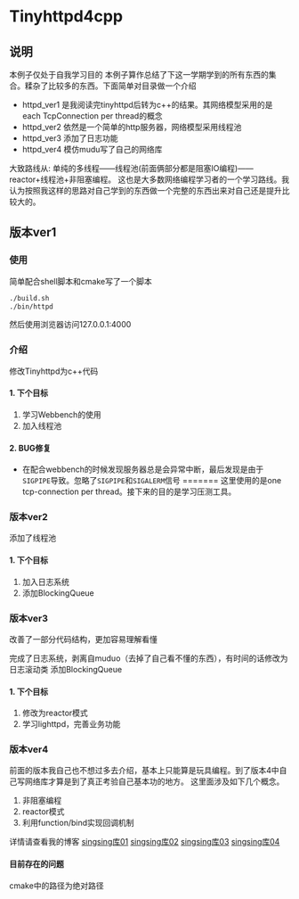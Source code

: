 # Tinyhttpd4cpp
## 说明
本例子仅处于自我学习目的
本例子算作总结了下这一学期学到的所有东西的集合。糅杂了比较多的东西。下面简单对目录做一个介绍
* httpd_ver1 是我阅读完tinyhttpd后转为c++的结果。其网络模型采用的是each TcpConnection per thread的概念
* httpd_ver2 依然是一个简单的http服务器，网络模型采用线程池
* httpd_ver3 添加了日志功能
* httpd_ver4 模仿mudu写了自己的网络库

大致路线从: 单纯的多线程——线程池(前面俩部分都是阻塞IO编程)——reactor+线程池+非阻塞编程。
这也是大多数网络编程学习者的一个学习路线。我认为按照我这样的思路对自己学到的东西做一个完整的东西出来对自己还是提升比较大的。

## 版本ver1
### 使用
简单配合shell脚本和cmake写了一个脚本
```bash
./build.sh
./bin/httpd
```
然后使用浏览器访问127.0.0.1:4000
### 介绍
修改Tinyhttpd为c++代码

#### 1. 下个目标
1. 学习Webbench的使用
2. 加入线程池

#### 2. BUG修复
* 在配合webbench的时候发现服务器总是会异常中断，最后发现是由于`SIGPIPE`导致。忽略了`SIGPIPE`和`SIGALERM`信号
=======
这里使用的是one tcp-connection per thread。接下来的目的是学习压测工具。

### 版本ver2
添加了线程池

#### 1. 下个目标
1. 加入日志系统
2. 添加BlockingQueue

### 版本ver3
改善了一部分代码结构，更加容易理解看懂

完成了日志系统，剥离自muduo（去掉了自己看不懂的东西），有时间的话修改为日志滚动类
添加BlockingQueue

#### 1. 下个目标
1. 修改为reactor模式
2. 学习lighttpd，完善业务功能

### 版本ver4
前面的版本我自己也不想过多去介绍，基本上只能算是玩具编程。到了版本4中自己写网络库才算是到了真正考验自己基本功的地方。
这里面涉及如下几个概念。
1. 非阻塞编程
2. reactor模式
3. 利用function/bind实现回调机制

详情请查看我的博客
[singsing库01](https://blog.csdn.net/weixin_43468441/article/details/93783842)
[singsing库02](https://blog.csdn.net/weixin_43468441/article/details/93788166)
[singsing库03](https://blog.csdn.net/weixin_43468441/article/details/94406374)
[singsing库04](https://blog.csdn.net/weixin_43468441/article/details/94407752)
#### 目前存在的问题
cmake中的路径为绝对路径
